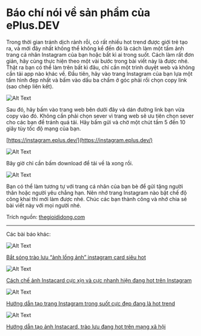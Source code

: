 # Báo chí nói về sản phẩm của ePlus.DEV

Trong thời gian tránh dịch rảnh rỗi, có rất nhiều hot trend được giới trẻ tạo ra, và mới đây nhất không thể không kể đến đó là cách làm một tấm ảnh trang cá nhân Instagram của bạn hoặc bất kì ai trong suốt. Cách làm rất đơn giản, hãy cùng thực hiện theo một vài bước trong bài viết này là được nhé.
Thật ra bạn có thể làm trên bất kì đâu, chỉ cần một trình duyệt web và không cần tải app nào khác về. Đầu tiên, hãy vào trang Instagram của bạn lựa một tấm hình đẹp nhất và bấm vào dấu ba chấm ở góc phải rồi chọn copy link (sao chép liên kết).

![Alt Text](https://cdn.hashnode.com/res/hashnode/image/upload/v1604033543164/iczZVCQxv.jpeg)

Sau đó, hãy bấm vào trang web bên dưới đây và dán đường link bạn vừa copy vào đó. Không cần phải chọn sever vì trang web sẽ ưu tiên chọn sever cho các bạn để tránh quá tải. Hãy bấm gửi và chờ một chút tầm 5 đến 10 giây tùy tốc độ mạng của bạn.

[https://instagram.eplus.dev/](https://instagram.eplus.dev/)

![Alt Text](https://cdn.hashnode.com/res/hashnode/image/upload/v1604033545024/9yKEx68An.jpeg)

Bây giờ chỉ cần bấm download để tải về là xong rồi.

![Alt Text](https://cdn.hashnode.com/res/hashnode/image/upload/v1604033546695/LMrBrscZf.jpeg)

Bạn có thể làm tương tự với trang cá nhân của bạn bè để gửi tặng người thân hoặc người yêu chẳng hạn. Nên nhớ trang Instagram nào bật chế độ công khai thì mới làm được nhé. Chúc các bạn thành công và nhớ chia sẻ bài viết này với mọi người nhé.

Trích nguồn: [thegioididong.com](https://www.thegioididong.com/tin-tuc/huong-dan-tao-trang-instagram-trong-suot-cuc-dep-dang-la-hot-trend-1246028)

--------------

Các bài báo khác:

![Alt Text](https://cdn.hashnode.com/res/hashnode/image/upload/v1604033548295/3MxuUFk8P.png)

[Bắt sóng trào lưu “ảnh lồng ảnh” instagram card siêu hot](https://www.yan.vn/trao-luu-instagram-card-la-gi-cach-tao-anh-long-anh-sieu-hot-225256.html)

![Alt Text](https://cdn.hashnode.com/res/hashnode/image/upload/v1604033549916/OrBzSj4aJ.png)

[Cách chế ảnh Instacard cực xịn và cực nhanh hiện đang hot trên Instagram
](https://congngheviet.com/cach-che-anh-instacard/)

![Alt Text](https://cdn.hashnode.com/res/hashnode/image/upload/v1604033551491/2Garg_p0t.png)

[Hướng dẫn tạo trang Instagram trong suốt cực đẹp đang là hot trend
](https://v24h.vn/blogs/news/huong-dan-tao-trang-instagram-trong-suot-cuc-dep-dang-la-hot-trend)

![Alt Text](https://cdn.hashnode.com/res/hashnode/image/upload/v1604033553077/N2LNW8Ikq.png)

[Hướng dẫn tạo ảnh Instacard, trào lưu đang hot trên mạng xã hội
](https://www.techrum.vn/threads/h%C6%B0%E1%BB%9Bng-d%E1%BA%ABn-t%E1%BA%A1o-%E1%BA%A3nh-instacard-tr%C3%A0o-l%C6%B0u-%C4%91ang-hot-tr%C3%AAn-m%E1%BA%A1ng-x%C3%A3-h%E1%BB%99i.296821/#top)

